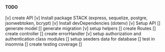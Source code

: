 #### TODO


[v] create API
[v] Install package STACK (express, sequelize, postgre, jsonwebtoken, bcrypt)
[v] Install devDependencies (dotenv)
[v] Setup API
[] generate model
[] generate migration
[v] setup helpers
[] create Routes
[] create controller
[] create errorHandler
[v] setup authorization and authentication class modules
[] setup seeders data for database
[] test in insomnia
[] create testing coverage
[]